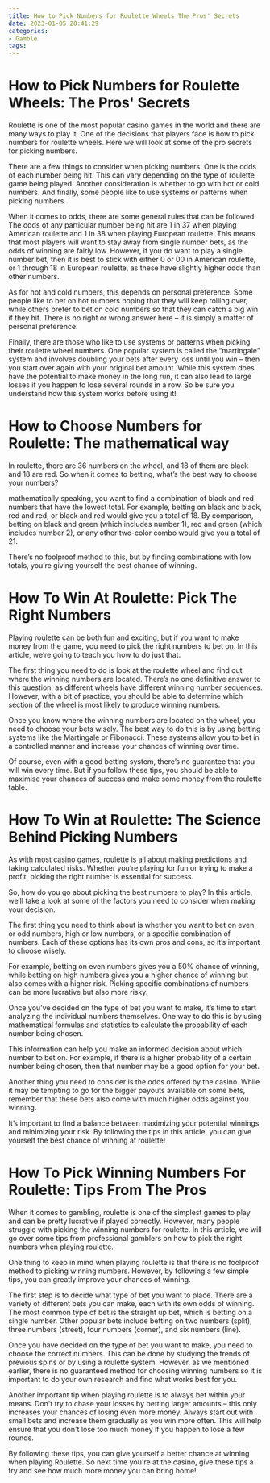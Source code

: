 ```yaml
---
title: How to Pick Numbers for Roulette Wheels The Pros' Secrets
date: 2023-01-05 20:41:29
categories:
- Gamble
tags:
---
```



#  How to Pick Numbers for Roulette Wheels: The Pros' Secrets

Roulette is one of the most popular casino games in the world and there are many ways to play it. One of the decisions that players face is how to pick numbers for roulette wheels. Here we will look at some of the pro secrets for picking numbers.

There are a few things to consider when picking numbers. One is the odds of each number being hit. This can vary depending on the type of roulette game being played. Another consideration is whether to go with hot or cold numbers. And finally, some people like to use systems or patterns when picking numbers.

When it comes to odds, there are some general rules that can be followed. The odds of any particular number being hit are 1 in 37 when playing American roulette and 1 in 38 when playing European roulette. This means that most players will want to stay away from single number bets, as the odds of winning are fairly low. However, if you do want to play a single number bet, then it is best to stick with either 0 or 00 in American roulette, or 1 through 18 in European roulette, as these have slightly higher odds than other numbers.

As for hot and cold numbers, this depends on personal preference. Some people like to bet on hot numbers hoping that they will keep rolling over, while others prefer to bet on cold numbers so that they can catch a big win if they hit. There is no right or wrong answer here – it is simply a matter of personal preference.

Finally, there are those who like to use systems or patterns when picking their roulette wheel numbers. One popular system is called the “martingale” system and involves doubling your bets after every loss until you win – then you start over again with your original bet amount. While this system does have the potential to make money in the long run, it can also lead to large losses if you happen to lose several rounds in a row. So be sure you understand how this system works before using it!

#  How to Choose Numbers for Roulette: The mathematical way

In roulette, there are 36 numbers on the wheel, and 18 of them are black and 18 are red. So when it comes to betting, what’s the best way to choose your numbers?

 mathematically speaking, you want to find a combination of black and red numbers that have the lowest total. For example, betting on black and black, red and red, or black and red would give you a total of 18. By comparison, betting on black and green (which includes number 1), red and green (which includes number 2), or any other two-color combo would give you a total of 21.

There’s no foolproof method to this, but by finding combinations with low totals, you’re giving yourself the best chance of winning.

#  How To Win At Roulette: Pick The Right Numbers 

Playing roulette can be both fun and exciting, but if you want to make money from the game, you need to pick the right numbers to bet on. In this article, we’re going to teach you how to do just that.

The first thing you need to do is look at the roulette wheel and find out where the winning numbers are located. There’s no one definitive answer to this question, as different wheels have different winning number sequences. However, with a bit of practice, you should be able to determine which section of the wheel is most likely to produce winning numbers.

Once you know where the winning numbers are located on the wheel, you need to choose your bets wisely. The best way to do this is by using betting systems like the Martingale or Fibonacci. These systems allow you to bet in a controlled manner and increase your chances of winning over time.

Of course, even with a good betting system, there’s no guarantee that you will win every time. But if you follow these tips, you should be able to maximise your chances of success and make some money from the roulette table.

#  How To Win at Roulette: The Science Behind Picking Numbers 

As with most casino games, roulette is all about making predictions and taking calculated risks. Whether you’re playing for fun or trying to make a profit, picking the right number is essential for success.

So, how do you go about picking the best numbers to play? In this article, we’ll take a look at some of the factors you need to consider when making your decision.

The first thing you need to think about is whether you want to bet on even or odd numbers, high or low numbers, or a specific combination of numbers. Each of these options has its own pros and cons, so it’s important to choose wisely.

For example, betting on even numbers gives you a 50% chance of winning, while betting on high numbers gives you a higher chance of winning but also comes with a higher risk. Picking specific combinations of numbers can be more lucrative but also more risky.

Once you’ve decided on the type of bet you want to make, it’s time to start analyzing the individual numbers themselves. One way to do this is by using mathematical formulas and statistics to calculate the probability of each number being chosen.

This information can help you make an informed decision about which number to bet on. For example, if there is a higher probability of a certain number being chosen, then that number may be a good option for your bet.

Another thing you need to consider is the odds offered by the casino. While it may be tempting to go for the bigger payouts available on some bets, remember that these bets also come with much higher odds against you winning.

It’s important to find a balance between maximizing your potential winnings and minimizing your risk. By following the tips in this article, you can give yourself the best chance of winning at roulette!

#  How To Pick Winning Numbers For Roulette: Tips From The Pros

When it comes to gambling, roulette is one of the simplest games to play and can be pretty lucrative if played correctly.  However, many people struggle with picking the winning numbers for roulette. In this article, we will go over some tips from professional gamblers on how to pick the right numbers when playing roulette.

One thing to keep in mind when playing roulette is that there is no foolproof method to picking winning numbers. However, by following a few simple tips, you can greatly improve your chances of winning.

The first step is to decide what type of bet you want to place. There are a variety of different bets you can make, each with its own odds of winning. The most common type of bet is the straight up bet, which is betting on a single number. Other popular bets include betting on two numbers (split), three numbers (street), four numbers (corner), and six numbers (line).

Once you have decided on the type of bet you want to make, you need to choose the correct numbers. This can be done by studying the trends of previous spins or by using a roulette system. However, as we mentioned earlier, there is no guaranteed method for choosing winning numbers so it is important to do your own research and find what works best for you.

Another important tip when playing roulette is to always bet within your means. Don't try to chase your losses by betting larger amounts – this only increases your chances of losing even more money. Always start out with small bets and increase them gradually as you win more often. This will help ensure that you don't lose too much money if you happen to lose a few rounds.

By following these tips, you can give yourself a better chance at winning when playing Roulette. So next time you're at the casino, give these tips a try and see how much more money you can bring home!